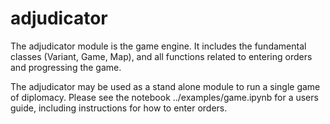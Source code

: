 # adjudicator

The adjudicator module is the game engine. It includes the fundamental classes
(Variant, Game, Map), and all functions related to entering orders and
progressing the game.

The adjudicator may be used as a stand alone module to run a single game of
diplomacy. Please see the notebook ../examples/game.ipynb for a users guide,
including instructions for how to enter orders.